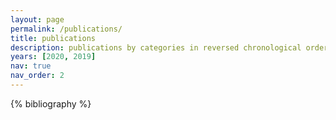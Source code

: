 ```yaml
---
layout: page
permalink: /publications/
title: publications
description: publications by categories in reversed chronological order. generated by jekyll-scholar.
years: [2020, 2019]
nav: true
nav_order: 2
---
```


<!-- _pages/publications.md -->
<div class="publications">

{% bibliography %}

</div>
